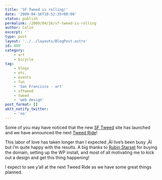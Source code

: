 ```yaml
---
title: 'SF Tweed is rolling!'
date: '2009-04-16T10:52:35+00:00'
status: publish
permalink: /2009/04/16/sf-tweed-is-rolling
author: Colin
excerpt: ''
type: post
layout: '../../layouts/BlogPost.astro'
id: 489
category:
    - art
    - bicycle
tag:
    - blogs
    - etc.
    - events
    - fun
    - 'San Francisco - art'
    - sftweed
    - tweed
    - 'web design'
post_format: []
aktt_notify_twitter:
    - 'no'
---
```

Some of you may have noticed that the new [SF Tweed](https://sftweed.com/20090415-sf-tweed-rides-again/) site has launched and we have announced the next [Tweed Ride](https://sftweed.com/20090415-sf-tweed-rides-again/)!

This labor of love has taken longer than I expected ‚Äî live’s been busy ‚Äî but I’m quite happy with the results. A big thanks to [Rubin Starset](https://rubin.starset.net/) for buying the domain, setting up the WP install, and most of all motivating me to kick out a design and get this thing happening!

I expect to see y’all at the next Tweed Ride as we have some great things planned.